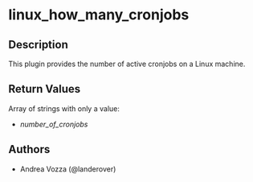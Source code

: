 # linux_how_many_cronjobs

## Description
This plugin provides the number of active cronjobs on a Linux machine.

## Return Values
Array of strings with only a value:

- *number_of_cronjobs*

## Authors
- Andrea Vozza (@landerover)